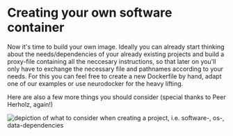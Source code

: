 # Creating your own software container

Now it's time to build your own image. Ideally you can already start thinking about the needs/dependencies of your already existing projects and build a proxy-file containing all the neccesary instructions, so that later on you'll only have to exchange the necessary file and pathnames according to your needs. For this you can feel free to create a new Dockerfile by hand, adapt one of our examples or use neurodocker for the heavy lifting.

Here are also a few more things you should consider (special thanks to Peer Herholz, again!)

![depiction of what to consider when creating a project, i.e. software-, os-, data-dependencies](/static/software_container_considerations.png)


